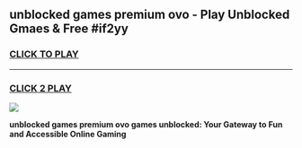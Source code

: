 
## unblocked games premium ovo - Play Unblocked Gmaes & Free #if2yy
<h3>
<a href="https://news.freeplayer.one?title=unblocked_games_premium_ovo&ref=03M">CLICK TO PLAY</a></h3>
<hr>

<h3>
<a href="https://news.freeplayer.one?title=unblocked_games_premium_ovo&ref=03M">CLICK 2 PLAY</a>
  
</h3>

<a href="https://news.freeplayer.one?title=unblocked_games_premium_ovo&ref=03M"><img src="https://clearcache.store/games.png"></a>


**unblocked games premium ovo games unblocked: Your Gateway to Fun and Accessible Online Gaming**
